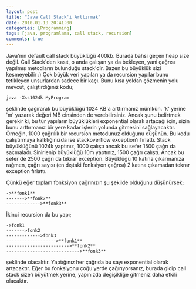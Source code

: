 ```yaml
---
layout: post
title: "Java Call Stack'i Arttırmak"
date: 2010.01.13 20:41:00
categories: [Programming]
tags: [java, programlama, call stack, recursion]
comments: true
---
```

Java'nın default call stack büyüklüğü 400kb. Burada bahsi geçen heap size değil. Call Stack'den kasıt, o anda çalışan ya da bekleyen, yani çağrısı yapılmış metodların bulunduğu stack'dir. Bazen bu büyüklük sizi kesmeyebilir :) Çok büyük veri yapıları ya da recursion yapılar bunu tetikleyen unsurlardan sadece bir kaçı. Bunu kısa yoldan çözmenin yolu mevcut, çalıştırdığınız kodu; 

<!--more-->

```
java -Xss1024k MyProgram
```

şeklinde çağırarak bu büyüklüğü 1024 KB'a arttırmanız mümkün. 'k' yerine 'm' yazarak değeri MB cinsinden de verebilirsiniz. Ancak şunu belirtmek gerekir ki, bu tür yapıların büyüklükleri exponential olarak artacağı için, sizin bunu arttırmanız bir yere kadar işlerin yolunda gitmesini sağlayacaktır. 
Örneğin, 1000 çağrılık bir recursion metodunuz olduğunu düşünün. Bu kodu çalıştırmaya kalktığınızda ise stackoverflow exception'ı fırlattı. Stack büyüklüğünü 1024k yaptınız, 1000 çalıştı ancak bu sefer 1500 çağrı da saçmaladı. Sinirlenip büyüklüğü 10m yaptınız, 1500 çağrı çalıştı. Ancak bu sefer de 2500 çağrı da tekrar exception. Büyüklüğü 10 katına çıkarmanıza rağmen, çağrı sayısı (en dıştaki fonksiyon çağrısı) 2 katına çıkamadan tekrar exception fırlattı. 

Çünkü eğer toplam fonksiyon çağrınızın şu şekilde olduğunu düşünürsek; 

```
->**fonk1**
------->**fonk2** 
------------->**fonk3**
```

İkinci recursion da bu yapı; 

```
->fonk1
------->fonk2 
------------->fonk3 
------------------->**fonk1** 
------------------------>**fonk2** 
---------------------------->**fonk3**
```

şeklinde olacaktır. Yaptığınız her çağrıda bu sayı exponential olarak artacaktır. Eğer bu fonksiyonu çoğu yerde çağırıyorsanız, burada gidip call stack size'ı büyütmek yerine, yapınızda değişikliğe gitmeniz daha etkili olacaktır.
